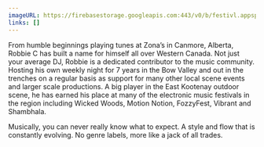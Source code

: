 ```yaml
---
imageURL: https://firebasestorage.googleapis.com:443/v0/b/festivl.appspot.com/o/userContent%2F5DD36424-00FF-4B74-A33A-560342F89CB9.png?alt=media&token=04e7d1a5-97f6-4289-9eb8-2237453cb146
links: []
---
```

From humble beginnings playing tunes at Zona’s in Canmore, Alberta, Robbie C has built a name for himself all over Western Canada. Not just your average DJ, Robbie is a dedicated contributor to the music community. Hosting his own weekly night for 7 years in the Bow Valley and out in the trenches on a regular basis as support for many other local scene events and larger scale productions. A big player in the East Kootenay outdoor scene, he has earned his place at many of the electronic music festivals in the region including Wicked Woods, Motion Notion, FozzyFest, Vibrant and Shambhala.

Musically, you can never really know what to expect. A style and flow that is constantly evolving. No genre labels, more like a jack of all trades.